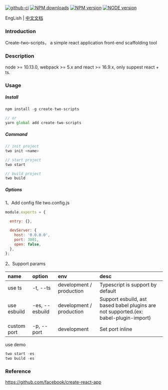 [![github-ci][github-ci-img]][github-ci-url] [![NPM downloads][download-img]][download-url] [![NPM version][npm-version]][npm-version-url] [![NODE version][node-version]][node-version-url]

[github-ci-img]:https://img.shields.io/github/workflow/status/qiuysh/create-two-scripts/GitHub%20Actions%20CI%20workflow?logo=github&style=flat
[github-ci-url]:https://img.shields.io/github/workflow/status/qiuysh/create-two-scripts/GitHub%20Actions%20CI%20workflow
[download-img]: https://img.shields.io/npm/dm/create-two-scripts?style=flat
[download-url]: https://img.shields.io/npm/dm/create-two-scripts
[npm-version]: https://img.shields.io/npm/v/create-two-scripts?style=flat
[npm-version-url]: https://img.shields.io/npm/v/create-two-scripts
[node-version]: https://img.shields.io/node/v/create-two-scripts?style=flat
[node-version-url]: https://img.shields.io/node/v/create-two-scripts

EngLish | [中文文档](./README-zh.md)

### Introduction

Create-two-scripts， a simple react application front-end scaffolding tool

### Description

node >= 10.13.0, webpack >= 5.x and react >= 16.9.x, only suppest react + ts.

### Usage

##### Install

```js
npm install -g create-two-scripts

// or
yarn global add create-two-scripts
```

##### Command

```js
// init project
two init <name>

// start project
two start

// build project
two build
```

##### Options

1、Add config file two.config.js

```js
module.exports = {

  entry: {},

  devServer: {
    host: '0.0.0.0',
    port: 3001,
    open: false,
  },
};
```

2、Support params

|name   |option   | env |desc   |
|:---   |:----  |:----  |:----  |
| use ts| -t, --ts | development / production | Typescript is support by default  |
| use esbuild| -es, --esbuild | development / production | Support esbuild, ast based babel plugins are not supported.(ex: babel-plugin-import)|
| custom port| -p, --port | development | Set port inline|



use demo

```js
two start -es
two build -es
```


### Reference

https://github.com/facebook/create-react-app